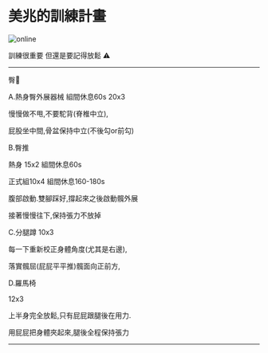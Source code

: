 <!DOCTYPE html>
<html>
  <head>
    <meta charset="UTF-8">
   
  </head>
  <body>
    <h1>美兆的訓練計畫</h1>
    <img src="https://custom-images.strikinglycdn.com/res/hrscywv4p/image/upload/c_limit,fl_lossy,h_600,w_800,f_auto,q_auto/6854615/492705_919805.jpeg" alt="online">
    <p>訓練很重要 但還是要記得放鬆 ⚠️</p>
    <hr>
    <p>臀🍑</p>
    <p>A.熱身臀外展器械 組間休息60s 20x3</p>
    <p>慢慢做不甩,不要駝背(脊椎中立),</p>
    <p>屁股坐中間,骨盆保持中立(不後勾or前勾)</p>
    <p>B.臀推 </p>
    <p>    熱身 15x2 組間休息60s</p>
    <p>    正式組10x4 組間休息160-180s</p>
    <p>腹部啟動.雙腳踩好,撐起來之後啟動髖外展</p>
    <p>接著慢慢往下,保持張力不放掉</p>
    <p>C.分腿蹲 10x3</p>
    <p>每一下重新校正身體角度(尤其是右邊),</p>
    <p>落實髖屈(屁屁平平推)髖面向正前方,</p>
    <p>D.羅馬椅</p>
    <p>12x3</p>
    <p>上半身完全放鬆,只有屁屁跟腿後在用力.</p>
    <p>用屁屁把身體夾起來,腿後全程保持張力</p>
    <hr>
</body>
</html>
